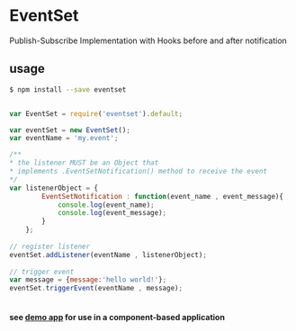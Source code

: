 # EventSet
Publish-Subscribe Implementation with Hooks before and after notification

## usage
```bash
$ npm install --save eventset

```

```js

var EventSet = require('eventset').default;

var eventSet = new EventSet();
var eventName = 'my.event';

/**
* the listener MUST be an Object that 
* implements .EventSetNotification() method to receive the event
*/
var listenerObject = {
        EventSetNotification : function(event_name , event_message){
            console.log(event_name);
            console.log(event_message);
        }
    };
    
// register listener
eventSet.addListener(eventName , listenerObject);
    
// trigger event
var message = {message:'hello world!'};
eventSet.triggerEvent(eventName , message);
    
```

#### see [demo app](https://github.com/cherattk/eventset/tree/master/demo) for use in a component-based application